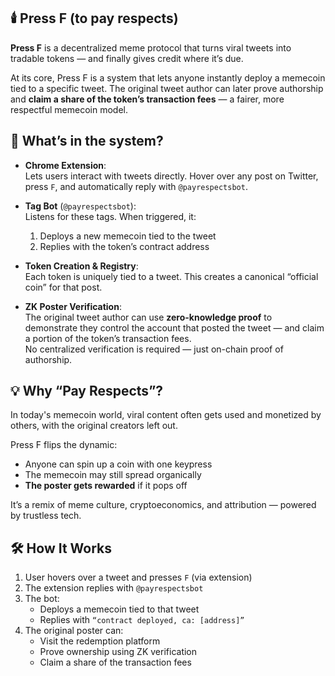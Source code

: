 ## 🕯️ Press F (to pay respects)

**Press F** is a decentralized meme protocol that turns viral tweets into tradable tokens — and finally gives credit where it’s due.

At its core, Press F is a system that lets anyone instantly deploy a memecoin tied to a specific tweet. The original tweet author can later prove authorship and **claim a share of the token’s transaction fees** — a fairer, more respectful memecoin model.

## 🧩 What’s in the system?

-   **Chrome Extension**:  
    Lets users interact with tweets directly. Hover over any post on Twitter, press `F`, and automatically reply with `@payrespectsbot`.
    
-   **Tag Bot** (`@payrespectsbot`):  
    Listens for these tags. When triggered, it:
    
    1.  Deploys a new memecoin tied to the tweet
    2.  Replies with the token’s contract address
        
-   **Token Creation & Registry**:  
    Each token is uniquely tied to a tweet. This creates a canonical “official coin” for that post.
    
-   **ZK Poster Verification**:  
    The original tweet author can use **zero-knowledge proof** to demonstrate they control the account that posted the tweet — and claim a portion of the token’s transaction fees.  
No centralized verification is required — just on-chain proof of authorship.

## 💡 Why “Pay Respects”?

In today's memecoin world, viral content often gets used and monetized by others, with the original creators left out.

Press F flips the dynamic:

-   Anyone can spin up a coin with one keypress
-   The memecoin may still spread organically
-   **The poster gets rewarded** if it pops off
    
It’s a remix of meme culture, cryptoeconomics, and attribution — powered by trustless tech.

## 🛠️ How It Works

1.  User hovers over a tweet and presses `F` (via extension)
2.  The extension replies with `@payrespectsbot`
3.  The bot:
    -   Deploys a memecoin tied to that tweet
    -   Replies with `“contract deployed, ca: [address]”`
4.  The original poster can:
    -   Visit the redemption platform
    -   Prove ownership using ZK verification
    -   Claim a share of the transaction fees